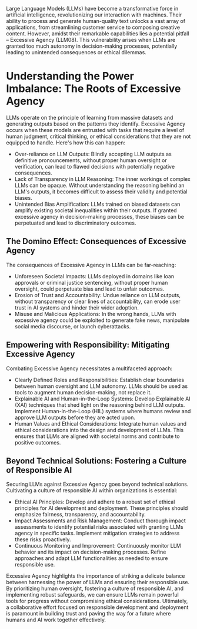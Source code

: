 Large Language Models (LLMs) have become a transformative force in artificial intelligence, revolutionizing our interaction with machines.  Their ability to process and generate human-quality text unlocks a vast array of applications, from streamlining customer service to composing creative content. However, amidst their remarkable capabilities lies a potential pitfall – Excessive Agency (LLM08). This vulnerability arises when LLMs are granted too much autonomy in decision-making processes, potentially leading to unintended consequences or ethical dilemmas.

# Understanding the Power Imbalance:  The Roots of Excessive Agency

LLMs operate on the principle of learning from massive datasets and generating outputs based on the patterns they identify.  Excessive Agency occurs when these models are entrusted with tasks that require a level of human judgment, critical thinking, or ethical considerations that they are not equipped to handle. Here's how this can happen:

- Over-reliance on LLM Outputs: Blindly accepting LLM outputs as definitive pronouncements, without proper human oversight or verification, can lead to flawed decisions with potentially negative consequences.
- Lack of Transparency in LLM Reasoning: The inner workings of complex LLMs can be opaque. Without understanding the reasoning behind an LLM's outputs, it becomes difficult to assess their validity and potential biases.
- Unintended Bias Amplification: LLMs trained on biased datasets can amplify existing societal inequalities within their outputs. If granted excessive agency in decision-making processes, these biases can be perpetuated and lead to discriminatory outcomes.
## The Domino Effect: Consequences of Excessive Agency

The consequences of Excessive Agency in LLMs can be far-reaching:

- Unforeseen Societal Impacts: LLMs deployed in domains like loan approvals or criminal justice sentencing, without proper human oversight, could perpetuate bias and lead to unfair outcomes.
- Erosion of Trust and Accountability: Undue reliance on LLM outputs, without transparency or clear lines of accountability, can erode user trust in AI systems and hinder their wider adoption.
- Misuse and Malicious Applications: In the wrong hands, LLMs with excessive agency could be exploited to generate fake news, manipulate social media discourse, or launch cyberattacks.
## Empowering with Responsibility: Mitigating Excessive Agency

Combating Excessive Agency necessitates a multifaceted approach:

- Clearly Defined Roles and Responsibilities: Establish clear boundaries between human oversight and LLM autonomy. LLMs should be used as tools to augment human decision-making, not replace it.
- Explainable AI and Human-in-the-Loop Systems: Develop Explainable AI (XAI) techniques that shed light on the reasoning behind LLM outputs. Implement Human-in-the-Loop (HIL) systems where humans review and approve LLM outputs before they are acted upon.
- Human Values and Ethical Considerations: Integrate human values and ethical considerations into the design and development of LLMs. This ensures that LLMs are aligned with societal norms and contribute to positive outcomes.
## Beyond Technical Solutions: Fostering a Culture of Responsible AI

Securing LLMs against Excessive Agency goes beyond technical solutions. Cultivating a culture of responsible AI within organizations is essential:

- Ethical AI Principles: Develop and adhere to a robust set of ethical principles for AI development and deployment. These principles should emphasize fairness, transparency, and accountability.
- Impact Assessments and Risk Management: Conduct thorough impact assessments to identify potential risks associated with granting LLMs agency in specific tasks. Implement mitigation strategies to address these risks proactively.
- Continuous Monitoring and Improvement: Continuously monitor LLM behavior and its impact on decision-making processes. Refine approaches and adapt LLM functionalities as needed to ensure responsible use.


Excessive Agency highlights the importance of striking a delicate balance between harnessing the power of LLMs and ensuring their responsible use. By prioritizing human oversight, fostering a culture of responsible AI, and implementing robust safeguards, we can ensure LLMs remain powerful tools for progress without compromising ethical considerations.  Ultimately, a collaborative effort focused on responsible development and deployment is paramount in building trust and paving the way for a future where humans and AI work together effectively.
